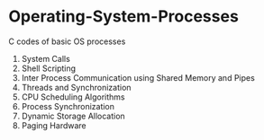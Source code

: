 # Operating-System-Processes
C codes of basic OS processes
1. System Calls
2. Shell Scripting
3. Inter Process Communication using Shared Memory and Pipes
4. Threads and Synchronization
5. CPU Scheduling Algorithms
6. Process Synchronization
7. Dynamic Storage Allocation
8. Paging Hardware
